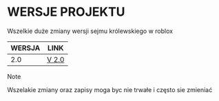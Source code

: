 # WERSJE PROJEKTU
Wszelkie duże zmiany wersji sejmu królewskiego w roblox

| WERSJA  | LINK |
| ------- | ---- |
| 2.0 | [ V 2.0 ](https://github.com/maxwhitepl/sejmkrp/blob/main/wersje/V%202.0.txt) |

> [!NOTE]
> Wszelakie zmiany oraz zapisy moga byc nie trwałe i często sie zmieniać
